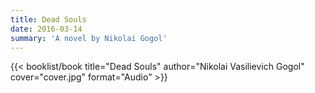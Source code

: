 ```yaml
---
title: Dead Souls
date: 2016-03-14
summary: 'A novel by Nikolai Gogol'
---
```


{{< booklist/book
title="Dead Souls"
author="Nikolai Vasilievich Gogol"
cover="cover.jpg"
format="Audio" >}}
